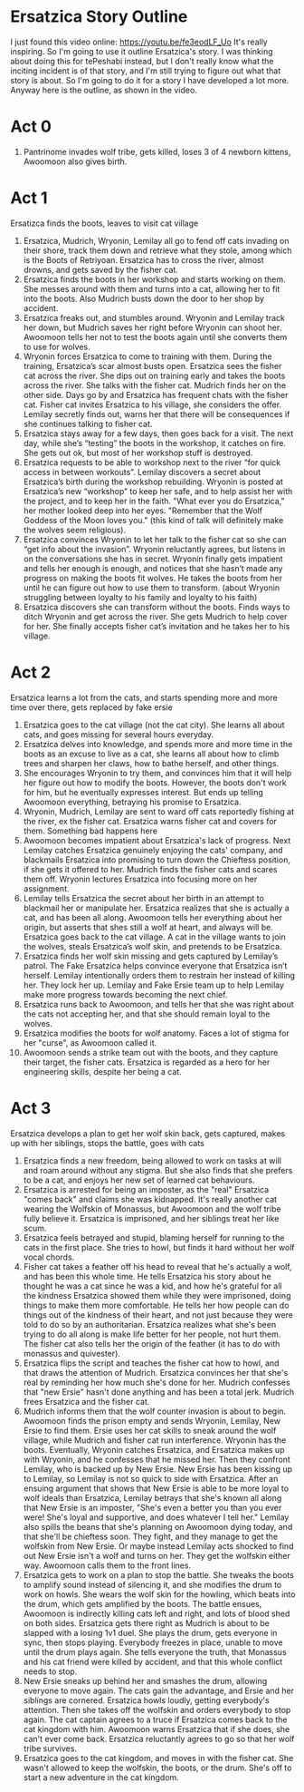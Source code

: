 # Ersatzica Story Outline

I just found this video online: <https://youtu.be/fe3eodLF_Uo> It's really inspiring. So I'm going to use it outline Ersatzica's story. I was thinking about doing this for tePeshabi instead, but I don't really know what the inciting incident is of that story, and I'm still trying to figure out what that story is about. So I'm going to do it for a story I have developed a lot more. Anyway here is the outline, as shown in the video.

# Act 0

1.  Pantrinome invades wolf tribe, gets killed, loses 3 of 4 newborn kittens, Awoomoon also gives birth.

# Act 1

Ersatizca finds the boots, leaves to visit cat village

1.  Ersatzica, Mudrich, Wryonin, Lemilay all go to fend off cats invading on their shore, track them down and retrieve what they stole, among which is the Boots of Retriyoan. Ersatzica has to cross the river, almost drowns, and gets saved by the fisher cat.
2.  Ersatzica finds the boots in her workshop and starts working on them. She messes around with them and turns into a cat, allowing her to fit into the boots. Also Mudrich busts down the door to her shop by accident.
3.  Ersatzica freaks out, and stumbles around. Wryonin and Lemilay track her down, but Mudrich saves her right before Wryonin can shoot her. Awoomoon tells her not to test the boots again until she converts them to use for wolves.
4.  Wryonin forces Ersatzica to come to training with them. During the training, Ersatzica’s scar almost busts open. Ersatzica sees the fisher cat across the river. She dips out on training early and takes the boots across the river. She talks with the fisher cat. Mudrich finds her on the other side. Days go by and Ersatzica has frequent chats with the fisher cat. Fisher cat invites Ersatzica to his village, she considers the offer. Lemilay secretly finds out, warns her that there will be consequences if she continues talking to fisher cat.
5.  Ersatzica stays away for a few days, then goes back for a visit. The next day, while she’s “testing” the boots in the workshop, it catches on fire. She gets out ok, but most of her workshop stuff is destroyed.
6.  Ersatzica requests to be able to workshop next to the river “for quick access in between workouts”. Lemilay discovers a secret about Ersatzica’s birth during the workshop rebuilding. Wryonin is posted at Ersatzica’s new “workshop” to keep her safe, and to help assist her with the project, and to keep her in the faith. "What ever you do Ersatzica," her mother looked deep into her eyes. "Remember that the Wolf Goddess of the Moon loves you." (this kind of talk will definitely make the wolves seem religious).
7.  Ersatzica convinces Wryonin to let her talk to the fisher cat so she can “get info about the invasion”. Wryonin reluctantly agrees, but listens in on the conversations she has in secret. Wryonin finally gets impatient and tells her enough is enough, and notices that she hasn’t made any progress on making the boots fit wolves. He takes the boots from her until he can figure out how to use them to transform. (about Wryonin struggling between loyalty to his family and loyalty to his faith)
8.  Ersatzica discovers she can transform without the boots. Finds ways to ditch Wryonin and get across the river. She gets Mudrich to help cover for her. She finally accepts fisher cat’s invitation and he takes her to his village.

# Act 2

Ersatzica learns a lot from the cats, and starts spending more and more time over there, gets replaced by fake ersie

1.  Ersatzica goes to the cat village (not the cat city). She learns all about cats, and goes missing for several hours everyday.
2.  Ersatzica delves into knowledge, and spends more and more time in the boots as an excuse to live as a cat, she learns all about how to climb trees and sharpen her claws, how to bathe herself, and other things.
3.  She encourages Wryonin to try them, and convinces him that it will help her figure out how to modify the boots. However, the boots don't work for him, but he eventually expresses interest. But ends up telling Awoomoon everything, betraying his promise to Ersatzica.
4.  Wryonin, Mudrich, Lemilay are sent to ward off cats reportedly fishing at the river, ex the fisher cat. Ersatzica warns fisher cat and covers for them. Something bad happens here
5.  Awoomoon becomes impatient about Ersatzica's lack of progress. Next Lemilay catches Ersatzica genuinely enjoying the cats' company, and blackmails Ersatzica into promising to turn down the Chieftess position, if she gets it offered to her. Mudrich finds the fisher cats and scares them off. Wryonin lectures Ersatzica into focusing more on her assignment.
6.  Lemilay tells Ersatzica the secret about her birth in an attempt to blackmail her or manipulate her. Ersatzica realizes that she is actually a cat, and has been all along. Awoomoon tells her everything about her origin, but asserts that shes still a wolf at heart, and always will be. Ersatzica goes back to the cat village. A cat in the village wants to join the wolves, steals Ersatzica’s wolf skin, and pretends to be Ersatzica.
7.  Ersatzica finds her wolf skin missing and gets captured by Lemilay’s patrol. The Fake Ersatzica helps convince everyone that Ersatzica isn’t herself. Lemilay intentionally orders them to restrain her instead of killing her. They lock her up. Lemilay and Fake Ersie team up to help Lemilay make more progress towards becoming the next chief.
8.  Ersatzica runs back to Awoomoon, and tells her that she was right about the cats not accepting her, and that she should remain loyal to the wolves.
9.  Ersatzica modifies the boots for wolf anatomy. Faces a lot of stigma for her "curse", as Awoomoon called it.
10. Awoomoon sends a strike team out with the boots, and they capture their target, the fisher cats. Ersatzica is regarded as a hero for her engineering skills, despite her being a cat.

# Act 3

Ersatzica develops a plan to get her wolf skin back, gets captured, makes up with her siblings, stops the battle, goes with cats

1.  Ersatzica finds a new freedom, being allowed to work on tasks at will and roam around without any stigma. But she also finds that she prefers to be a cat, and enjoys her new set of learned cat behaviours.
2.  Ersatzica is arrested for being an imposter, as the "real" Ersatzica "comes back" and claims she was kidnapped. It's really another cat wearing the Wolfskin of Monassus, but Awoomoon and the wolf tribe fully believe it. Ersatzica is imprisoned, and her siblings treat her like scum.
3.  Ersatzica feels betrayed and stupid, blaming herself for running to the cats in the first place. She tries to howl, but finds it hard without her wolf vocal chords.
4.  Fisher cat takes a feather off his head to reveal that he's actually a wolf, and has been this whole time. He tells Ersatzica his story about he thought he was a cat since he was a kid, and how he's grateful for all the kindness Ersatzica showed them while they were imprisoned, doing things to make them more comfortable. He tells her how people can do things out of the kindness of their heart, and not just because they were told to do so by an authoritarian. Ersatzica realizes what she's been trying to do all along is make life better for her people, not hurt them. The fisher cat also tells her the origin of the feather (it has to do with monassus and quivester).
5.  Ersatzica flips the script and teaches the fisher cat how to howl, and that draws the attention of Mudrich. Ersatzica convinces her that she's real by reminding her how much she's done for her. Mudrich confesses that "new Ersie" hasn't done anything and has been a total jerk. Mudrich frees Ersatzica and the fisher cat.
6.  Mudrich informs them that the wolf counter invasion is about to begin. Awoomoon finds the prison empty and sends Wryonin, Lemilay, New Ersie to find them. Ersie uses her cat skills to sneak around the wolf village, while Mudrich and fisher cat run interference. Wryonin has the boots. Eventually, Wryonin catches Ersatzica, and Ersatzica makes up with Wryonin, and he confesses that he missed her. Then they confront Lemilay, who is backed up by New Ersie. New Ersie has been kissing up to Lemilay, so Lemilay is not so quick to side with Ersatzica. After an ensuing argument that shows that New Ersie is able to be more loyal to wolf ideals than Ersatzica, Lemilay betrays that she's known all along that New Ersie is an imposter, "She's even a better you than you ever were! She's loyal and supportive, and does whatever I tell her." Lemilay also spills the beans that she's planning on Awoomoon dying today, and that she'll be chieftess soon. They fight, and they manage to get the wolfskin from New Ersie. Or maybe instead Lemilay acts shocked to find out New Ersie isn't a wolf and turns on her. They get the wolfskin either way. Awoomoon calls them to the front lines.
7.  Ersatzica gets to work on a plan to stop the battle. She tweaks the boots to amplify sound instead of silencing it, and she modifies the drum to work on howls. She wears the wolf skin for the howling, which beats into the drum, which gets amplified by the boots. The battle ensues, Awoomoon is indirectly killing cats left and right, and lots of blood shed on both sides. Ersatzica gets there right as Mudrich is about to be slapped with a losing 1v1 duel. She plays the drum, gets everyone in sync, then stops playing. Everybody freezes in place, unable to move until the drum plays again. She tells everyone the truth, that Monassus and his cat friend were killed by accident, and that this whole conflict needs to stop.
8.  New Ersie sneaks up behind her and smashes the drum, allowing everyone to move again. The cats gain the advantage, and Ersie and her siblings are cornered. Ersatzica howls loudly, getting everybody's attention. Then she takes off the wolfskin and orders everybody to stop again. The cat captain agrees to a truce if Ersatzica comes back to the cat kingdom with him. Awoomoon warns Ersatzica that if she does, she can't ever come back. Ersatzica reluctantly agrees to go so that her wolf tribe survives.
9.  Ersatzica goes to the cat kingdom, and moves in with the fisher cat. She wasn't allowed to keep the wolfskin, the boots, or the drum. She's off to start a new adventure in the cat kingdom.

